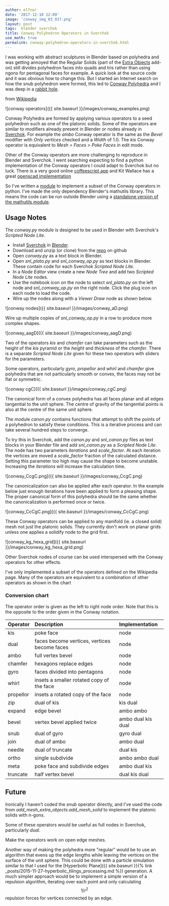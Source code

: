 ```yaml
---
author: elfnor
date: '2017-12-18 22:00'
image: 'conway_img_03_017.png'
layout: post
tags:  blender sverchok
title: Conway Polyhedron Operators in Sverchok
use_math: true
permalink: conway-polyhedron-operators-in-sverchok.html
---
```


I was working with abstract sculptures in Blender based on polyhedra and was getting annoyed that the Regular Solids (part of the [Extra Objects](https://wiki.blender.org/index.php/Extensions:2.6/Py/Scripts/Add_Mesh/Add_Extra) add-on) still divides polyhedron faces into quads and tris rather than using ngons for pentagonal faces for example. A quick look at the source code and it was obvious how to change this. But I started an Internet search on how the snub polyhedron were formed, this led to [Conway Polyhedra](https://en.wikipedia.org/wiki/Conway_polyhedron_notation) and I was deep in a [rabbit hole](https://www.urbandictionary.com/define.php?term=Rabbit%20Hole).

from [Wikipedia](https://en.wikipedia.org/wiki/Conway_polyhedron_notation)

![conway operators]({{ site.baseurl }}/images/conway_examples.png)

Conway Polyhedra are formed by applying various operators to a seed polyhedron such as one of the platonic solids. Some of the operators are similar to modifiers already present in Blender or nodes already in [Sverchok](https://github.com/nortikin/sverchok/). For example the *ambo* Conway operator is the same as the *Bevel* modifier with *Only vertices* checked and a *Width* of 1.0. The *kis* Conway operator is equivalent to *Mesh \> Faces \> Poke Faces* in edit mode.

Other of the Conway operators are more challenging to reproduce in Blender and Sverchok. I went searching expecting to find a python implementation of the Conway operators I could adapt to Sverchok but no luck. There is a very good online [coffeescript app](https://github.com/levskaya/polyhedronisme) and Kit Wallace has a great [openscad implementation](https://github.com/KitWallace/openscad/blob/master/conway.scad)

So I\'ve written a [module](https://github.com/elfnor/conway_polyhedron_operators) to implement a subset of the Conway operators in python. I\'ve made the only dependency Blender\'s mathutils library. This means the code can be run outside Blender using a [standalone version of the mathutils module](https://github.com/majimboo/py-mathutils).

## Usage Notes

The *conway.py* module is designed to be used in Blender with Sverchok\'s *Scripted Node Lite*.

-   Install [Sverchok](https://github.com/nortikin/sverchok/) in [Blender](https://www.blender.org/).
-   Download and unzip (or clone) from the [repo](https://github.com/elfnor/conway_polyhedron_operators) on github
-   Open *conway.py* as a text block in Blender.
-   Open *snl_plato.py* and *snl_conway_op.py* as text blocks in Blender. These contain code for each Sverchok *Scripted Node Lite*.
-   In a *Node Editor* view create a new *Node Tree* and add two *Scripted Node Lite* nodes.
-   Use the notebook icon on the node to select *snl_plato.py* on the left node and *snl_comway_op.py* on the right node. Click the plug icon on each node to load the code.
-   Wire up the nodes along with a *Viewer Draw* node as shown below.

![conway nodes]({{ site.baseurl }}/images/conway_aD.png)

Wire up multiple copies of *snl_conway_op.py* in a row to produce more complex shapes.

![conway_aagD]({{ site.baseurl }}/images/conway_aagD.png)

Two of the operators *kis* and *chamfer* can take parameters such as the height of the *kis* pyramid or the *height* and *thickness* of the *chamfer*. There is a separate *Scripted Node Lite* given for these two operators with sliders for the parameters.

Some operators, particularly *gyro*, *propellor* and *whirl* and *chamfer* give polyhedra that are not particularly smooth or convex, the faces may not be flat or symmetric.

![conway cgC]({{ site.baseurl }}/images/conway_cgC.png)

The canonical form of a convex polyhedra has all faces planar and all edges tangential to the unit sphere. The centre of gravity of the tangential points is also at the centre of the same unit sphere.

The module *canon.py* contiains functions that attempt to shift the points of a polyhedron to satisfy these conditions. This is a iterative process and can take several hundred steps to converge.

To try this in Sverchok, add the *canon.py* and *snl_canon.py* files as text blocks in your Blender file and add *snl_canon.py* as a *Scripted Node Lite*. The node has two parameters *iterations* and *scale_factor*. At each iteration the vertices are moved a *scale_factor* fraction of the calculated distance. Setting this parameter too high may cause the shape to become unstable. Increasing the *iterations* will increase the calculation time.

![conway_CcgC.png]({{ site.baseurl }}/images/conway_CcgC.png)

The canonicalization can also be applied after each operator. In the example below just enough iterations have been applied to form a pleasing shape. The proper canonical form of this polyhedra should be the same whether the canonicalization is performed once or twice.

![conway_CcCgC.png]({{ site.baseurl }}/images/conway_CcCgC.png)

These Conway operators can be applied to any manifold (ie. a closed solid) mesh not just the platonic solids. They currently don\'t work on planar grids unless one applies a solidify node to the grid first.

![conway_kg_hexa_grid]({{ site.baseurl }}/images/conway_kg_hexa_grid.png)

Other Sverchok nodes of course can be used interspersed with the Conway operators for other effects.

I\'ve only implemented a subset of the operators defined on the Wikipedia page. Many of the operators are equivalent to a combination of other operators as shown in the chart

### Conversion chart

The operator order is given as the left to right node order. Note that this is the opposite to the order given in the Conway notation.

| Operator     | Description   | Implementation |
| :----------- | :------------ | :-----------   |
| kis          | poke face              | node           |
| dual         | faces become vertices, vertices become faces | node |
| ambo         | full vertex bevel      | node           |
| chamfer      | hexagons replace edges | node           |
| gyro         | faces divided into pentagons | node           |
| whirl        | insets a smaller rotated copy of the face  | node           |
| propellor    | insets a rotated copy of the face | node           |
| zip          | dual of kis           | kis dual       |
| expand       | edge bevel            | ambo ambo      |
| bevel        | vertex bevel applied twice  | ambo dual kis dual  |
| snub         | dual of gyro          | gyro dual      |
| join         | dual of ambo          | ambo dual      |
| needle       | dual of truncate    | dual kis       |
| ortho        | single subdivide | ambo ambo dual |
| meta         | poke face and subdivide edges     | ambo dual kis  |
| truncate     |  half vertex bevel| dual kis dual  |

## Future

Ironically I haven\'t coded the *snub* operator directly, and I\'ve used the code from *add_mesh_extra_objects.add_mesh_solid* to implement the platonic solids with n-gons.

Some of these operators would be useful as full nodes in Sverchok, particularly *dual*.

Make the operators work on open edge meshes.

Another way of making the polyhedra more \"regular\" would be to use an algorithm that evens up the edge lengths while leaving the vertices on the surface of the unit sphere. This could be done with a particle simulation similar to that I used for the [Hyperbolic Plane]({{ site.baseurl }}{% link _posts/2015-11-27-hyperbolic_tilings_processing.md %}) generation. A much simpler approach would be to implement a simple version of a repulsion algorithm, iterating over each point and only calculating $$1/r^2$$ repulsion forces for vertices connected by an edge.
